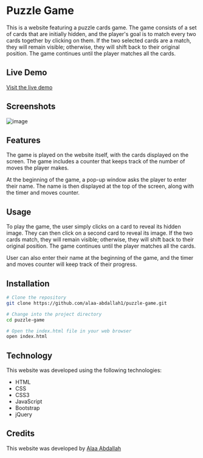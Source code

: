 # Puzzle Game
This is a website featuring a puzzle cards game. The game consists of a set of cards that are initially hidden, and the player's goal is to match every two cards together by clicking on them. If the two selected cards are a match, they will remain visible; otherwise, they will shift back to their original position. The game continues until the player matches all the cards.

## Live Demo

[Visit the live demo](https://alaa-abdallah1.github.io/puzzle-game/)

## Screenshots

![image](https://github.com/alaa-abdallah1/puzzle-game/assets/56931924/8a7367f8-675e-4b91-9ce7-17d8959e5203)

## Features
The game is played on the website itself, with the cards displayed on the screen. The game includes a counter that keeps track of the number of moves the player makes.

At the beginning of the game, a pop-up window asks the player to enter their name. The name is then displayed at the top of the screen, along with the timer and moves counter.

## Usage
To play the game, the user simply clicks on a card to reveal its hidden image. They can then click on a second card to reveal its image. If the two cards match, they will remain visible; otherwise, they will shift back to their original position. The game continues until the player matches all the cards.

User can also enter their name at the beginning of the game, and the timer and moves counter will keep track of their progress.

## Installation

```bash
# Clone the repository
git clone https://github.com/alaa-abdallah1/puzzle-game.git

# Change into the project directory
cd puzzle-game

# Open the index.html file in your web browser
open index.html
```

## Technology
This website was developed using the following technologies:

- HTML
- CSS
- CSS3
- JavaScript
- Bootstrap
- jQuery

## Credits
This website was developed by [Alaa Abdallah](https://github.com/alaa-abdallah1)
